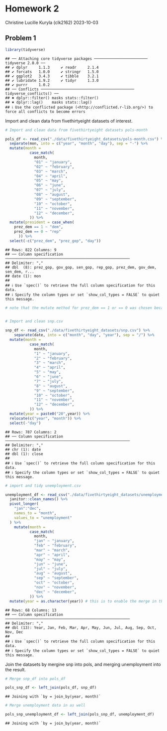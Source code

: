 Homework 2
================
Christine Lucille Kuryla (clk2162)
2023-10-03

## Problem 1

``` r
library(tidyverse)
```

    ## ── Attaching core tidyverse packages ──────────────────────── tidyverse 2.0.0 ──
    ## ✔ dplyr     1.1.3     ✔ readr     2.1.4
    ## ✔ forcats   1.0.0     ✔ stringr   1.5.0
    ## ✔ ggplot2   3.4.3     ✔ tibble    3.2.1
    ## ✔ lubridate 1.9.2     ✔ tidyr     1.3.0
    ## ✔ purrr     1.0.2     
    ## ── Conflicts ────────────────────────────────────────── tidyverse_conflicts() ──
    ## ✖ dplyr::filter() masks stats::filter()
    ## ✖ dplyr::lag()    masks stats::lag()
    ## ℹ Use the conflicted package (<http://conflicted.r-lib.org/>) to force all conflicts to become errors

Import and clean data from fivethirtyeight datasets of interest.

``` r
# Import and clean data from fivethirtyeight datasets pols-month

pols_df <- read_csv("./data/fivethirtyeight_datasets/pols-month.csv") %>% 
  separate(mon, into = c("year", "month", "day"), sep = "-") %>% 
  mutate(month = 
           case_match(
             month,
             "01" ~ "january",
             "02" ~ "february",
             "03" ~ "march",
             "04" ~ "april",
             "05" ~ "may",
             "06" ~ "june",
             "07" ~ "july",
             "08" ~ "august",
             "09" ~ "september",
             "10" ~ "october",
             "11" ~ "november",
             "12" ~ "december",
           )) %>%
  mutate(president = case_when(
    prez_dem == 1 ~ "dem",
    prez_dem == 0 ~ "rep"
      )) %>% 
  select(-c("prez_dem", "prez_gop", "day"))
```

    ## Rows: 822 Columns: 9
    ## ── Column specification ────────────────────────────────────────────────────────
    ## Delimiter: ","
    ## dbl  (8): prez_gop, gov_gop, sen_gop, rep_gop, prez_dem, gov_dem, sen_dem, r...
    ## date (1): mon
    ## 
    ## ℹ Use `spec()` to retrieve the full column specification for this data.
    ## ℹ Specify the column types or set `show_col_types = FALSE` to quiet this message.

``` r
# note that the mutate method for prez_dem == 1 or == 0 was chosen because of the code book, and because there exists values of "2" in prez_gop, which does not agree with the code book. Here we are assuming that prez_rep = 2 and prez_dem = 0 means that the president was republican. 
  

# Import and clean snp.csv 

snp_df <- read_csv("./data/fivethirtyeight_datasets/snp.csv") %>% 
    separate(date, into = c("month", "day", "year"), sep = "/") %>% 
  mutate(month = 
           case_match(
             month,
             "1" ~ "january",
             "2" ~ "february",
             "3" ~ "march",
             "4" ~ "april",
             "5" ~ "may",
             "6" ~ "june",
             "7" ~ "july",
             "8" ~ "august",
             "9" ~ "september",
             "10" ~ "october",
             "11" ~ "november",
             "12" ~ "december",
           )) %>%
  mutate(year = paste0("20",year)) %>%
  relocate(c("year", "month")) %>%
  select(-"day")
```

    ## Rows: 787 Columns: 2
    ## ── Column specification ────────────────────────────────────────────────────────
    ## Delimiter: ","
    ## chr (1): date
    ## dbl (1): close
    ## 
    ## ℹ Use `spec()` to retrieve the full column specification for this data.
    ## ℹ Specify the column types or set `show_col_types = FALSE` to quiet this message.

``` r
# import and tidy unemployment.csv

unemployment_df <- read_csv("./data/fivethirtyeight_datasets/unemployment.csv") %>% 
  janitor::clean_names() %>% 
  pivot_longer(
    "jan":"dec",
    names_to = "month",
    values_to = "unemployment"
  ) %>% 
    mutate(month = 
           case_match(
             month,
             "jan" ~ "january",
             "feb" ~ "february",
             "mar" ~ "march",
             "apr" ~ "april",
             "may" ~ "may",
             "jun" ~ "june",
             "jul" ~ "july",
             "aug" ~ "august",
             "sep" ~ "september",
             "oct" ~ "october",
             "nov" ~ "november",
             "dec" ~ "december",
           )) %>% 
  mutate(year = as.character(year)) # this is to enable the merge in the next step
```

    ## Rows: 68 Columns: 13
    ## ── Column specification ────────────────────────────────────────────────────────
    ## Delimiter: ","
    ## dbl (13): Year, Jan, Feb, Mar, Apr, May, Jun, Jul, Aug, Sep, Oct, Nov, Dec
    ## 
    ## ℹ Use `spec()` to retrieve the full column specification for this data.
    ## ℹ Specify the column types or set `show_col_types = FALSE` to quiet this message.

Join the datasets by mergine snp into pols, and merging unemployment
into the result.

``` r
# Merge snp_df into pols_df

pols_snp_df <- left_join(pols_df, snp_df)
```

    ## Joining with `by = join_by(year, month)`

``` r
# Merge unemployment data in as well

pols_snp_unemployment_df <- left_join(pols_snp_df, unemployment_df)
```

    ## Joining with `by = join_by(year, month)`
